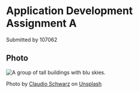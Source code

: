# Application Development Assignment A

Submitted by 107062

## Photo

![A group of tall buildings with blu skies.](https://images.unsplash.com/photo-1713350472373-fb79157678b8?q=80&w=2070&auto=format&fit=crop&ixlib=rb-4.0.3&ixid=M3wxMjA3fDB8MHxwaG90by1wYWdlfHx8fGVufDB8fHx8fA%3D%3D)

Photo by [Claudio Schwarz](https://unsplash.com/@purzlbaum) on [Unsplash](https://unsplash.com)

